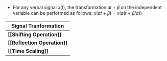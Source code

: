 - For any vernal signal 𝑥(𝑡), the transformation 𝛼𝑡 + 𝛽 on the independent variable can be performed as follows:
	𝑥(𝛼𝑡 + 𝛽) = 𝑥(𝛼(𝑡 + 𝛽/𝛼))

| Signal Tranformation         |
| ---------------------------- |
| **[[Shifting Operation]]**   |
| **[[Reflection Operation]]** |
| **[[Time Scaling]]**         |
